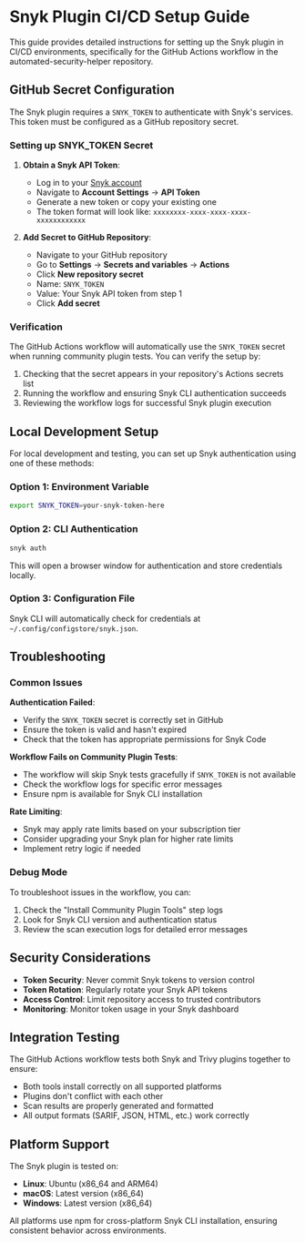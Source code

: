 # Snyk Plugin CI/CD Setup Guide

This guide provides detailed instructions for setting up the Snyk plugin in CI/CD environments, specifically for the GitHub Actions workflow in the automated-security-helper repository.

## GitHub Secret Configuration

The Snyk plugin requires a `SNYK_TOKEN` to authenticate with Snyk's services. This token must be configured as a GitHub repository secret.

### Setting up SNYK_TOKEN Secret

1. **Obtain a Snyk API Token**:
   - Log in to your [Snyk account](https://app.snyk.io/)
   - Navigate to **Account Settings** → **API Token**
   - Generate a new token or copy your existing one
   - The token format will look like: `xxxxxxxx-xxxx-xxxx-xxxx-xxxxxxxxxxxx`

2. **Add Secret to GitHub Repository**:
   - Navigate to your GitHub repository
   - Go to **Settings** → **Secrets and variables** → **Actions**
   - Click **New repository secret**
   - Name: `SNYK_TOKEN`
   - Value: Your Snyk API token from step 1
   - Click **Add secret**

### Verification

The GitHub Actions workflow will automatically use the `SNYK_TOKEN` secret when running community plugin tests. You can verify the setup by:

1. Checking that the secret appears in your repository's Actions secrets list
2. Running the workflow and ensuring Snyk CLI authentication succeeds
3. Reviewing the workflow logs for successful Snyk plugin execution

## Local Development Setup

For local development and testing, you can set up Snyk authentication using one of these methods:

### Option 1: Environment Variable
```bash
export SNYK_TOKEN=your-snyk-token-here
```

### Option 2: CLI Authentication
```bash
snyk auth
```
This will open a browser window for authentication and store credentials locally.

### Option 3: Configuration File
Snyk CLI will automatically check for credentials at `~/.config/configstore/snyk.json`.

## Troubleshooting

### Common Issues

**Authentication Failed**:
- Verify the `SNYK_TOKEN` secret is correctly set in GitHub
- Ensure the token is valid and hasn't expired
- Check that the token has appropriate permissions for Snyk Code

**Workflow Fails on Community Plugin Tests**:
- The workflow will skip Snyk tests gracefully if `SNYK_TOKEN` is not available
- Check the workflow logs for specific error messages
- Ensure npm is available for Snyk CLI installation

**Rate Limiting**:
- Snyk may apply rate limits based on your subscription tier
- Consider upgrading your Snyk plan for higher rate limits
- Implement retry logic if needed

### Debug Mode

To troubleshoot issues in the workflow, you can:

1. Check the "Install Community Plugin Tools" step logs
2. Look for Snyk CLI version and authentication status
3. Review the scan execution logs for detailed error messages

## Security Considerations

- **Token Security**: Never commit Snyk tokens to version control
- **Token Rotation**: Regularly rotate your Snyk API tokens
- **Access Control**: Limit repository access to trusted contributors
- **Monitoring**: Monitor token usage in your Snyk dashboard

## Integration Testing

The GitHub Actions workflow tests both Snyk and Trivy plugins together to ensure:

- Both tools install correctly on all supported platforms
- Plugins don't conflict with each other
- Scan results are properly generated and formatted
- All output formats (SARIF, JSON, HTML, etc.) work correctly

## Platform Support

The Snyk plugin is tested on:

- **Linux**: Ubuntu (x86_64 and ARM64)
- **macOS**: Latest version (x86_64)
- **Windows**: Latest version (x86_64)

All platforms use npm for cross-platform Snyk CLI installation, ensuring consistent behavior across environments.
